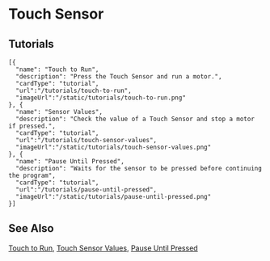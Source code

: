 # Touch Sensor

## Tutorials

```codecard
[{
  "name": "Touch to Run",
  "description": "Press the Touch Sensor and run a motor.",
  "cardType": "tutorial",
  "url":"/tutorials/touch-to-run",
  "imageUrl":"/static/tutorials/touch-to-run.png"
}, {
  "name": "Sensor Values",
  "description": "Check the value of a Touch Sensor and stop a motor if pressed.",
  "cardType": "tutorial",
  "url":"/tutorials/touch-sensor-values",
  "imageUrl":"/static/tutorials/touch-sensor-values.png"
}, {
  "name": "Pause Until Pressed",
  "description": "Waits for the sensor to be pressed before continuing the program",
  "cardType": "tutorial",
  "url":"/tutorials/pause-until-pressed",
  "imageUrl":"/static/tutorials/pause-until-pressed.png"
}]
```

## See Also

[Touch to Run](/tutorials/touch-to-run),
[Touch Sensor Values](/tutorials/touch-sensor-values),
[Pause Until Pressed](/tutorials/pause-until-pressed)